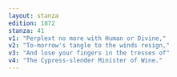 ```yaml
---
layout: stanza
edition: 1872
stanza: 41
v1: "Perplext no more with Human or Divine,"
v2: "To-morrow's tangle to the winds resign,"
v3: "And lose your fingers in the tresses of"
v4: "The Cypress-slender Minister of Wine."
---
```

